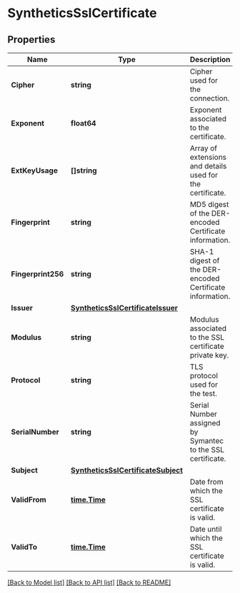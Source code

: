 # SyntheticsSslCertificate

## Properties

Name | Type | Description | Notes
------------ | ------------- | ------------- | -------------
**Cipher** | **string** | Cipher used for the connection. | [optional] 
**Exponent** | **float64** | Exponent associated to the certificate. | [optional] 
**ExtKeyUsage** | **[]string** | Array of extensions and details used for the certificate. | [optional] 
**Fingerprint** | **string** | MD5 digest of the DER-encoded Certificate information. | [optional] 
**Fingerprint256** | **string** | SHA-1 digest of the DER-encoded Certificate information. | [optional] 
**Issuer** | [**SyntheticsSslCertificateIssuer**](SyntheticsSSLCertificate_issuer.md) |  | [optional] 
**Modulus** | **string** | Modulus associated to the SSL certificate private key. | [optional] 
**Protocol** | **string** | TLS protocol used for the test. | [optional] 
**SerialNumber** | **string** | Serial Number assigned by Symantec to the SSL certificate. | [optional] 
**Subject** | [**SyntheticsSslCertificateSubject**](SyntheticsSSLCertificate_subject.md) |  | [optional] 
**ValidFrom** | [**time.Time**](time.Time.md) | Date from which the SSL certificate is valid. | [optional] 
**ValidTo** | [**time.Time**](time.Time.md) | Date until which the SSL certificate is valid. | [optional] 

[[Back to Model list]](../README.md#documentation-for-models) [[Back to API list]](../README.md#documentation-for-api-endpoints) [[Back to README]](../README.md)


